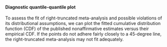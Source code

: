 #### Diagnostic quantile-quantile plot

To assess the fit of right-truncated meta-analysis and possible violations of its distributional assumptions, we can plot the fitted cumulative distribution function (CDF) of the published nonaffirmative estimates versus their empirical CDF. If the points do not adhere fairly closely to a 45-degree line, the right-truncated meta-analysis may not fit adequately.
